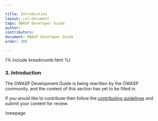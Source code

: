 ```yaml
---

title: Introduction
layout: col-document
tags: OWASP Developer Guide
author:
contributors:
document: OWASP Developer Guide
order: 300

---
```


{% include breadcrumb.html %}

### 3. Introduction

The OWASP Development Guide is being rewritten by the OWASP community.
and the content of this section has yet to be filled in.

If you would like to contribute then follow the
[contributing guidelines](https://github.com/OWASP/www-project-developer-guide/blob/main/CONTRIBUTING.md)
and submit your content for review.

\newpage
